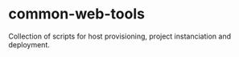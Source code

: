 # common-web-tools
Collection of scripts for host provisioning, project instanciation and deployment.
